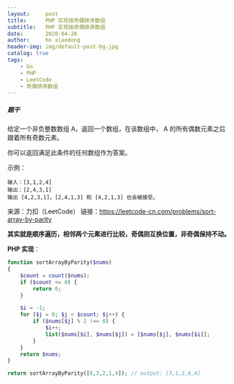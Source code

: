 ```yaml
---
layout:     post
title:      PHP 实现按奇偶排序数组
subtitle:   PHP 实现按奇偶排序数组
date:       2020-04-28
author:     he xiaodong
header-img: img/default-post-bg.jpg
catalog: true
tags:
    - Go
    - PHP
    - LeetCode
    - 奇偶排序数组
---
```


##### 题干
给定一个非负整数数组 A，返回一个数组，在该数组中， A 的所有偶数元素之后跟着所有奇数元素。

你可以返回满足此条件的任何数组作为答案。

示例：
```
输入：[3,1,2,4]
输出：[2,4,3,1]
输出 [4,2,3,1]，[2,4,1,3] 和 [4,2,1,3] 也会被接受。
```

来源：力扣（LeetCode）
链接：https://leetcode-cn.com/problems/sort-array-by-parity


**其实就是顺序遍历，相邻两个元素进行比较，奇偶则互换位置，非奇偶保持不动。**

**PHP 实现**：
```php
function sortArrayByParity($nums)
{
    $count = count($nums);
    if ($count <= 0) {
        return 0;
    }

    $i = -1;
    for ($j = 0; $j < $count; $j++) {
        if ($nums[$j] % 2 !== 0) {
            $i++;
            list($nums[$i], $nums[$j]) = [$nums[$j], $nums[$i]];
        }
    }
    return $nums;
}

return sortArrayByParity([6,3,2,1,4]); // output: [3,1,2,6,4]
```

